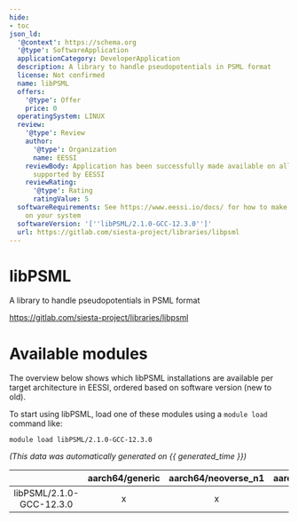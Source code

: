 ```yaml
---
hide:
- toc
json_ld:
  '@context': https://schema.org
  '@type': SoftwareApplication
  applicationCategory: DeveloperApplication
  description: A library to handle pseudopotentials in PSML format
  license: Not confirmed
  name: libPSML
  offers:
    '@type': Offer
    price: 0
  operatingSystem: LINUX
  review:
    '@type': Review
    author:
      '@type': Organization
      name: EESSI
    reviewBody: Application has been successfully made available on all architectures
      supported by EESSI
    reviewRating:
      '@type': Rating
      ratingValue: 5
  softwareRequirements: See https://www.eessi.io/docs/ for how to make EESSI available
    on your system
  softwareVersion: '[''libPSML/2.1.0-GCC-12.3.0'']'
  url: https://gitlab.com/siesta-project/libraries/libpsml
---
```


libPSML
=======


A library to handle pseudopotentials in PSML format

https://gitlab.com/siesta-project/libraries/libpsml
# Available modules


The overview below shows which libPSML installations are available per target architecture in EESSI, ordered based on software version (new to old).

To start using libPSML, load one of these modules using a `module load` command like:

```shell
module load libPSML/2.1.0-GCC-12.3.0
```

*(This data was automatically generated on {{ generated_time }})*  

| |aarch64/generic|aarch64/neoverse_n1|aarch64/neoverse_v1|x86_64/generic|x86_64/amd/zen2|x86_64/amd/zen3|x86_64/amd/zen4|x86_64/intel/haswell|x86_64/intel/sapphirerapids|x86_64/intel/skylake_avx512|
| :---: | :---: | :---: | :---: | :---: | :---: | :---: | :---: | :---: | :---: | :---: |
|libPSML/2.1.0-GCC-12.3.0|x|x|x|x|x|x|x|x|x|x|
